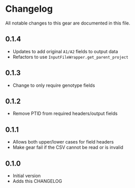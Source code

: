 # Changelog

All notable changes to this gear are documented in this file.

## 0.1.4

* Updates to add original `A1/A2` fields to output data
* Refactors to use `InputFileWrapper.get_parent_project`

## 0.1.3

* Change to only require genotype fields

## 0.1.2

* Remove PTID from required headers/output fields

## 0.1.1

* Allows both upper/lower cases for field headers
* Make gear fail if the CSV cannot be read or is invalid

## 0.1.0

* Initial version
* Adds this CHANGELOG
